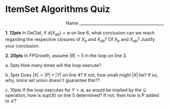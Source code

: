 # ItemSet Algorithms Quiz
<div style="text-align: right">Name __________________________________________</div>

**1. 12pts** In DeClat, if $d(X_{ab}) = \emptyset$ on line 6, what conclusion
can we reach regarding the respective closures of $X_a$ and $X_{ab}$?  Of
$X_b$ and $X_{ab}$? Justify your conclusion.


**2. 20pts** In FPGrowth, assume $|R| = 5$ in the loop on line 3.

a. 5pts How many times will the loop execute? 



b. 5pts Does $|X| = |P| + |Y|$ on line 4?  If not, how small might $|X|$ be? 
If so, why, since set union doesn't guarantee this??



c. 10pts If the loop executes for $Y = \emptyset$, as would be implied by the $\subseteq$ operation, how is $sup(X)$ on line 5 determined?  If not, then how is P added to $\mathcal{F}$?




